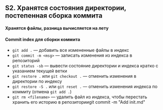 ## S2. Хранятся состояния директории, постепенная сборка коммита
#### Хранятся файлы, разница вычисляется на лету
#### Commit index для сборки коммита
- `git add .` — добавить все измененные файлы в индекс
- `git commit -m <msg>` — записать изменения из индекса в репозиторий
- `git status -sb` — вывести состояние директории и индекса кратко с указанием текущей ветки
- `git restore .` или `git checkout .` — отменить изменения в директории по индексу
- `git restore -S .` или `git reset .` — отменить изменения индекса по коммиту (отмена `git add .`)
- `git rm <filename>` — удалить файл из индекса, чтобы перестать хранить его историю в репозиторииgit commit -m "Add init.md"
